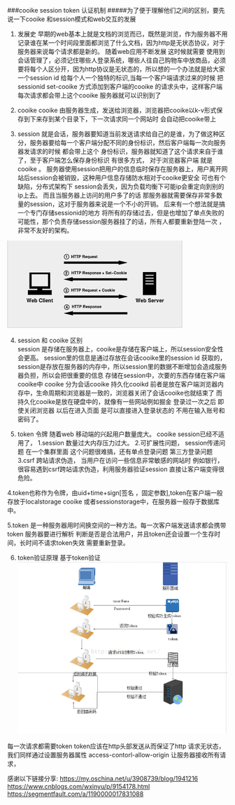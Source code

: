 ###cooike session token 认证机制
#####为了便于理解他们之间的区别，要先说一下cooike 和session模式和web交互的发展

1. 发展史
早期的web基本上就是文档的浏览而已，既然是浏览，作为服务器不用记录谁在某一个时间段里面都浏览了什么文档，因为http是无状态协议，对于服务器来说每个请求都是新的。 随着web应用不断发展 这时候就需要 使用到会话管理了，必须记住哪些人登录系统，哪些人往自己购物车中放商品，必须要将每个人区分开，因为http协议是无状态的，所以想的一个办法就是给大家一个session id 给每个人一个独特的标识,当每一个客户端请求过来的时候 把sessionid set-cooike 方式添加到客户端的cooike 的请求头中，这样客户端每次请求都会带上这个cooike 服务器就可以识别到了

2. cooike
 cooike 由服务器生成，发送给浏览器，浏览器把cooike以k-v形式保存到下来存到某个目录下，下一次请求同一个网站时
会自动把cooike带上

3. session
 就是会话，服务器要知道当前发送请求给自己的是谁，为了做这种区分，服务器要给每一个客户端分配不同的身份标识，然后客户端每一次向服务器发请求的时候 都会带上这个 身份标识，服务器就知道了这个请求来自于谁了，至于客户端怎么保存身份标识 有很多方式， 对于浏览器客户端 就是cooike 。  服务器使用session把用户的信息临时保存在服务器上，用户离开网站后session会被销毁，这种用户信息存储防水相对于cooike更安全 可也有个缺陷，分布式架构下 session会丢失，因为负载均衡下可能ip会重定向到别的ip上去。 而且当服务器上访问的用户多了的话 那服务器就需要保存非常多数量的session，这对于服务器来说是一个不小的开销。 后来有一个想法就是搞一个专门存储sessionid的地方 将所有的存储过去，但是也增加了单点失败的可能性，那个负责存储session服务器挂了的话，所有人都要重新登陆一次 ，非常不友好的架构。

 ![](../src/imgs/cooikesessiontoken1.png)

4. session 和 cooike 区别  
 session 是存储在服务器上，cooike是存储在客户端上，所以session安全性会更高。
 session里的信息是通过存放在会话cooike里的session id 获取的，session是存放在服务器的内存中，所以session里的数据不断增加会造成服务器负担，所以会把很重要的信息 存储在session中，次要的东西存储在客户端cooike中 
 cooike 分为会话cooike 持久化cooikd  前者是放在客户端浏览器内存中，生命周期和浏览器是一致的，浏览器关闭了会话cooike也就结束了 
 而持久化cooike是放在硬盘中的，就像有一些网站例如掘金 登录过一次之后 即使关闭浏览器 以后在进入页面 是可以直接进入登录状态的 不用在输入账号和密码了。 

5. token 令牌
 随着web 移动端的兴起用户数量庞大。 cooike session已经不适用了，
  1.session 数量过大内存压力过大。
  2.可扩展性问题， session传递问题 在一个集群里面 这个问题很难搞，还有单点登录问题 第三方登录问题
  3.csrf 跨站请求伪造， 当用户在访问一些信息非常敏感的网站时 例如银行， 很容易遇到csrf跨站请求伪造，利用服务器验证session 直接让客户端变得很危险。

4.token也称作为令牌，由uid+time+sign[签名 ，固定参数],token在客户端一般存放于localstorage cooike 或者sessionstorage中，在服务器一般存于数据库中。

5.token 是一种服务器用时间换空间的一种方法。每一次客户端发送请求都会携带token 服务器要进行解析 判断是否是合法用户，并且token还会设置一个生存时间，长时间不请求token失效 需要重新登录。

6. token验证原理
 基于token验证
 ![说是](../src/imgs/cooikesessiontoken2.jpg)

每一次请求都需要token token应该在http头部发送从而保证了http  请求无状态，我们同样通过设置服务器属性 access-contorl-allow-origin 让服务器接收所有请求，

感谢以下链接分享:
https://my.oschina.net/u/3908739/blog/1941216
https://www.cnblogs.com/wxinyu/p/9154178.html
https://segmentfault.com/a/1190000017831088